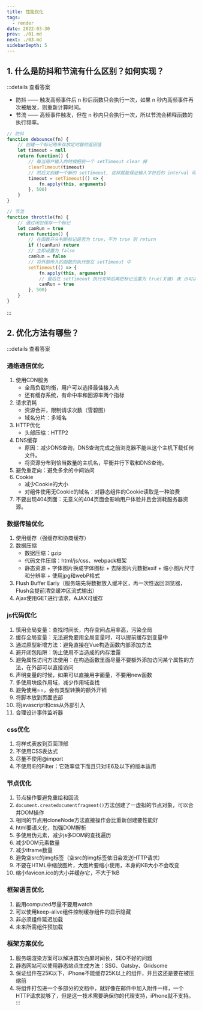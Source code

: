 ```yaml
---
title: 性能优化
tags: 
  - render
date: 2022-03-30
prev: ./01.md
next: ./03.md
sidebarDepth: 5
---
```


## 1. 什么是防抖和节流有什么区别？如何实现？

:::details 查看答案
- 防抖 —— 触发高频事件后 n 秒后函数只会执行一次，如果 n 秒内高频事件再次被触发，则重新计算时间。
- 节流 —— 高频事件触发，但在 n 秒内只会执行一次，所以节流会稀释函数的执行频率。

```js
// 防抖
function debounce(fn) {
    // 创建一个标记用来存放定时器的返回值
    let timeout = null
    return function() {
        // 每当用户输入的时候把前一个 setTimeout clear 掉
        clearTimeout(timeout)
        // 然后又创建一个新的 setTimeout, 这样就能保证输入字符后的 interval 间隔内如果还有字符输入的话，就不会执行 fn 函数
        timeout = setTimeout(() => {
            fn.apply(this, arguments) 
        }, 500) 
    }
}
```

```js
// 节流
function throttle(fn) {
    // 通过闭包保存一个标记
    let canRun = true
    return function() {
        // 在函数开头判断标记是否为 true，不为 true 则 return
        if (!canRun) return
        // 立即设置为 false
        canRun = false
        // 将外部传入的函数的执行放在 setTimeout 中
        setTimeout(() => {
            fn.apply(this, arguments)
            // 最后在 setTimeout 执行完毕后再把标记设置为 true(关键) 表 示可以执行下一次循环了。当定时器没有执行的时候标记永远是 false，在开头 被return 掉
            canRun = true
        }, 500)
    }
}
```
:::

## 2. 优化方法有哪些？

:::details 查看答案
### 通络通信优化
1. 使用CDN服务
      - 全局负载均衡，用户可以选择最佳接入点
      - 还有缓存系统，有命中率和回源率两个指标
2. 请求消耗
      - 资源合并，限制请求次数（雪碧图）
      - 域名分片：多域名
3. HTTP优化
      - 头部压缩：HTTP2
4. DNS缓存
      - 原因：减少DNS查询，DNS查询完成之前浏览器不能从这个主机下载任何文件。
      - 将资源分布到恰当数量的主机名，平衡并行下载和DNS查询。
5. 避免重定向：避免多余的中间访问
6. Cookie
    - 减少Cookie的大小
    - 对组件使用无Cookie的域名：对静态组件的Cookie读取是一种浪费
7. 不要出现404页面：无意义的404页面会影响用户体验并且会消耗服务器资源。
### 数据传输优化
1. 使用缓存（强缓存和协商缓存）
2. 数据压缩
    - 数据压缩：gzip
    - 代码文件压缩：html/js/css、webpack框架
    - 静态资源
          + 字体图片换成字体图标
          + 去除图片元数据exif
          + 缩小图片尺寸和分辨率
          + 使用jpg和webP格式
3. Flush Buffer Early（服务端先将数据放入缓冲区，再一次性返回浏览器，Flush会提前清空缓冲区流式输出）
4. Ajax使用GET进行请求，AJAX可缓存
### js代码优化
1. 慎用全局变量：查找时间长，内存空间占用率高，污染全局
2. 缓存全局变量：无法避免要用全局变量时，可以提前缓存到变量中
3. 通过原型新增方法：避免直接在Vue构造函数内部添加方法
4. 避开闭包陷阱：防止使用不当造成的内存泄露
5. 避免属性访问方法使用：在构造函数里面尽量不要额外添加访问某个属性的方法，在外部可以直接访问
6. 声明变量的时候，如果可以直接用字面量，不要用new函数
7. 多使用块级作用域，减少作用域查找
8. 避免使用==，会有类型转换的额外开销
9. 将脚本放到页面底部
10. 将javascript和css从外部引入
11. 合理设计事件监听器

### css优化
1. 将样式表放到页面顶部
2. 不使用CSS表达式
3. 尽量不使用@import
4. 不使用IE的Filter：它效率低下而且只对IE6及以下的版本适用


### 节点优化
1. 节点操作要避免重绘和回流
2. `document.createdocumentfragment()`方法创建了一虚拟的节点对象，可以合并DOM操作
3. 相同的节点用cloneNode方法直接操作会比重新创建要性能好
4. html要语义化，加强DOM解析
5. 多使用伪元素，减少js多DOM的查找遍历
6. 减少DOM元素数量
7. 减少iframe数量
8. 避免空src的img标签（空src的img标签依旧会发送HTTP请求）
9. 不要在HTML中缩放图片，大图片要缩小使用，本身的KB大小不会改变
10. 缩小favicon.ico的大小并缓存它，不大于1kB

### 框架语言优化
1. 能用computed尽量不要用watch
2. 可以使用keep-alive组件控制缓存组件的显示隐藏
3. 非必须组件延迟加载
4. 未来所需组件预加载

### 框架方案优化
1. 服务端渲染方案可以解决首次白屏时间长，SEO不好的问题
2. 静态网站可以使用静态站点生成方法：SSG、Gatsby、Gridsome
3. 保证组件在25K以下，iPhone不能缓存25K以上的组件，并且这还是要在被压缩前
4. 将组件打包进一个多部分的文档中，就好像在邮件中加入附件一样，一个HTTP请求就够了，但是这一技术需要确保你的代理支持，iPhone就不支持。
:::